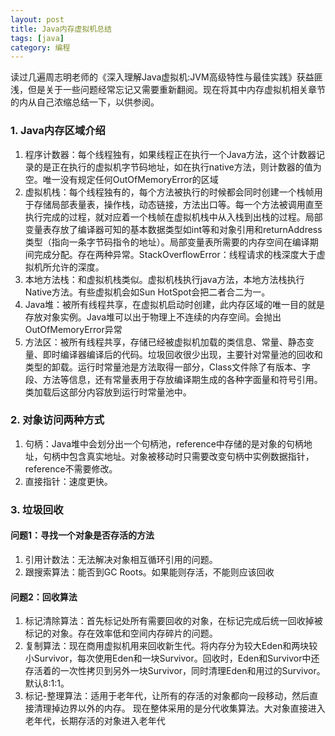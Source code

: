 ```yaml
---
layout: post
title: Java内存虚拟机总结
tags: [java]
category: 编程
---
```


读过几遍周志明老师的《深入理解Java虚拟机:JVM高级特性与最佳实践》获益匪浅，但是关于一些问题经常忘记又需要重新翻阅。现在将其中内存虚拟机相关章节的内从自己浓缩总结一下，以供参阅。

### 1. Java内存区域介绍

1. 程序计数器：每个线程独有，如果线程正在执行一个Java方法，这个计数器记录的是正在执行的虚拟机字节码地址，如在执行native方法，则计数器的值为空。唯一没有规定任何OutOfMemoryError的区域
2. 虚拟机栈：每个线程独有的，每个方法被执行的时候都会同时创建一个栈帧用于存储局部表量表，操作栈，动态链接，方法出口等。每一个方法被调用直至执行完成的过程，就对应着一个栈帧在虚拟机栈中从入栈到出栈的过程。局部变量表存放了编译器可知的基本数据类型如int等和对象引用和returnAddress类型（指向一条字节码指令的地址）。局部变量表所需要的内存空间在编译期间完成分配。存在两种异常。StackOverflowError：线程请求的栈深度大于虚拟机所允许的深度。
3. 本地方法栈：和虚拟机栈类似。虚拟机栈执行java方法，本地方法栈执行Native方法。有些虚拟机会如Sun HotSpot会把二者合二为一。
4. Java堆：被所有线程共享，在虚拟机启动时创建，此内存区域的唯一目的就是存放对象实例。Java堆可以出于物理上不连续的内存空间。会抛出OutOfMemoryError异常
5. 方法区：被所有线程共享，存储已经被虚拟机加载的类信息、常量、静态变量、即时编译器编译后的代码。垃圾回收很少出现，主要针对常量池的回收和类型的卸载。运行时常量池是方法取得一部分，Class文件除了有版本、字段、方法等信息，还有常量表用于存放编译期生成的各种字面量和符号引用。类加载后这部分内容放到运行时常量池中。

### 2. 对象访问两种方式
1. 句柄：Java堆中会划分出一个句柄池，reference中存储的是对象的句柄地址，句柄中包含真实地址。对象被移动时只需要改变句柄中实例数据指针，reference不需要修改。
2. 直接指针：速度更快。

### 3. 垃圾回收

#### 问题1：寻找一个对象是否存活的方法
1. 引用计数法：无法解决对象相互循环引用的问题。
2. 跟搜索算法：能否到GC Roots。如果能则存活，不能则应该回收

#### 问题2：回收算法

1. 标记清除算法：首先标记处所有需要回收的对象，在标记完成后统一回收掉被标记的对象。存在效率低和空间内存碎片的问题。
2. 复制算法：现在商用虚拟机用来回收新生代。将内存分为较大Eden和两块较小Survivor，每次使用Eden和一块Survivor。回收时，Eden和Survivor中还存活着的一次性拷贝到另外一块Survivor，同时清理Eden和用过的Survivor。默认8:1:1。
3. 标记-整理算法：适用于老年代，让所有的存活的对象都向一段移动，然后直接清理掉边界以外的内存。
          现在整体采用的是分代收集算法。大对象直接进入老年代，长期存活的对象进入老年代


